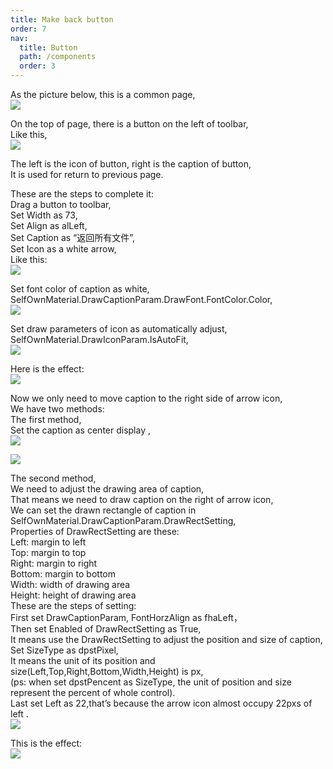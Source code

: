 ```yaml
---
title: Make back button
order: 7
nav:
  title: Button
  path: /components
  order: 3
---
```


As the picture below, this is a common page,  
![](<http://www.orangeui.cn/orangeuiblog/OrangeUI/2.4.OrangeUI%E6%8E%A7%E4%BB%B6%E4%BD%BF%E7%94%A8%E8%AF%B4%E6%98%8E(%E6%8C%89%E9%92%AE%E6%8E%A7%E4%BB%B6Button)(%E7%A4%BA%E4%BE%8B4%20%E8%BF%94%E5%9B%9E%E6%8C%89%E9%92%AE).files/image001.png>)

On the top of page, there is a button on the left of toolbar,  
Like this,  
![](<http://www.orangeui.cn/orangeuiblog/OrangeUI/2.4.OrangeUI%E6%8E%A7%E4%BB%B6%E4%BD%BF%E7%94%A8%E8%AF%B4%E6%98%8E(%E6%8C%89%E9%92%AE%E6%8E%A7%E4%BB%B6Button)(%E7%A4%BA%E4%BE%8B4%20%E8%BF%94%E5%9B%9E%E6%8C%89%E9%92%AE).files/image003.png>)

The left is the icon of button, right is the caption of button,  
It is used for return to previous page.

These are the steps to complete it:  
Drag a button to toolbar,  
Set Width as 73,  
Set Align as alLeft,  
Set Caption as “返回所有文件”,  
Set Icon as a white arrow,  
Like this:  
![](<http://www.orangeui.cn/orangeuiblog/OrangeUI/2.4.OrangeUI%E6%8E%A7%E4%BB%B6%E4%BD%BF%E7%94%A8%E8%AF%B4%E6%98%8E(%E6%8C%89%E9%92%AE%E6%8E%A7%E4%BB%B6Button)(%E7%A4%BA%E4%BE%8B4%20%E8%BF%94%E5%9B%9E%E6%8C%89%E9%92%AE).files/image005.png>)

Set font color of caption as white,  
SelfOwnMaterial.DrawCaptionParam.DrawFont.FontColor.Color,  
![](<http://www.orangeui.cn/orangeuiblog/OrangeUI/2.4.OrangeUI%E6%8E%A7%E4%BB%B6%E4%BD%BF%E7%94%A8%E8%AF%B4%E6%98%8E(%E6%8C%89%E9%92%AE%E6%8E%A7%E4%BB%B6Button)(%E7%A4%BA%E4%BE%8B4%20%E8%BF%94%E5%9B%9E%E6%8C%89%E9%92%AE).files/image007.png>)

Set draw parameters of icon as automatically adjust,  
SelfOwnMaterial.DrawIconParam.IsAutoFit,  
![](<http://www.orangeui.cn/orangeuiblog/OrangeUI/2.4.OrangeUI%E6%8E%A7%E4%BB%B6%E4%BD%BF%E7%94%A8%E8%AF%B4%E6%98%8E(%E6%8C%89%E9%92%AE%E6%8E%A7%E4%BB%B6Button)(%E7%A4%BA%E4%BE%8B4%20%E8%BF%94%E5%9B%9E%E6%8C%89%E9%92%AE).files/image009.png>)

Here is the effect:  
![](<http://www.orangeui.cn/orangeuiblog/OrangeUI/2.4.OrangeUI%E6%8E%A7%E4%BB%B6%E4%BD%BF%E7%94%A8%E8%AF%B4%E6%98%8E(%E6%8C%89%E9%92%AE%E6%8E%A7%E4%BB%B6Button)(%E7%A4%BA%E4%BE%8B4%20%E8%BF%94%E5%9B%9E%E6%8C%89%E9%92%AE).files/image011.png>)

Now we only need to move caption to the right side of arrow icon,  
We have two methods:  
The first method,  
Set the caption as center display ,  
![](<http://www.orangeui.cn/orangeuiblog/OrangeUI/2.4.OrangeUI%E6%8E%A7%E4%BB%B6%E4%BD%BF%E7%94%A8%E8%AF%B4%E6%98%8E(%E6%8C%89%E9%92%AE%E6%8E%A7%E4%BB%B6Button)(%E7%A4%BA%E4%BE%8B4%20%E8%BF%94%E5%9B%9E%E6%8C%89%E9%92%AE).files/image013.png>)

![](<http://www.orangeui.cn/orangeuiblog/OrangeUI/2.4.OrangeUI%E6%8E%A7%E4%BB%B6%E4%BD%BF%E7%94%A8%E8%AF%B4%E6%98%8E(%E6%8C%89%E9%92%AE%E6%8E%A7%E4%BB%B6Button)(%E7%A4%BA%E4%BE%8B4%20%E8%BF%94%E5%9B%9E%E6%8C%89%E9%92%AE).files/image015.png>)

The second method,  
We need to adjust the drawing area of caption,  
That means we need to draw caption on the right of arrow icon,  
We can set the drawn rectangle of caption in SelfOwnMaterial.DrawCaptionParam.DrawRectSetting,  
Properties of DrawRectSetting are these:  
 Left: margin to left  
 Top: margin to top  
 Right: margin to right  
 Bottom: margin to bottom  
 Width: width of drawing area  
 Height: height of drawing area  
These are the steps of setting:  
First set DrawCaptionParam, FontHorzAlign as fhaLeft，  
Then set Enabled of DrawRectSetting as True,  
It means use the DrawRectSetting to adjust the position and size of caption,  
Set SizeType as dpstPixel,  
It means the unit of its position and size(Left,Top,Right,Bottom,Width,Height) is px,  
(ps: when set dpstPencent as SizeType, the unit of position and size represent the percent of whole control).  
Last set Left as 22,that’s because the arrow icon almost occupy 22pxs of left .  
![](<http://www.orangeui.cn/orangeuiblog/OrangeUI/2.4.OrangeUI%E6%8E%A7%E4%BB%B6%E4%BD%BF%E7%94%A8%E8%AF%B4%E6%98%8E(%E6%8C%89%E9%92%AE%E6%8E%A7%E4%BB%B6Button)(%E7%A4%BA%E4%BE%8B4%20%E8%BF%94%E5%9B%9E%E6%8C%89%E9%92%AE).files/image017.png>)

This is the effect:  
![](<http://www.orangeui.cn/orangeuiblog/OrangeUI/2.4.OrangeUI%E6%8E%A7%E4%BB%B6%E4%BD%BF%E7%94%A8%E8%AF%B4%E6%98%8E(%E6%8C%89%E9%92%AE%E6%8E%A7%E4%BB%B6Button)(%E7%A4%BA%E4%BE%8B4%20%E8%BF%94%E5%9B%9E%E6%8C%89%E9%92%AE).files/image019.png>)
